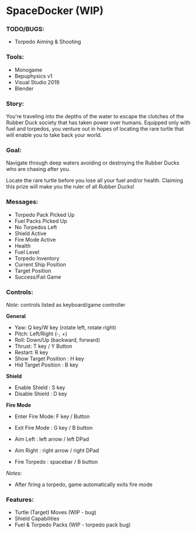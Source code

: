 # SpaceDocker (WIP)

### **TODO/BUGS**:

- Torpedo Aiming & Shooting

### Tools:

- Monogame
- Bepuphysics v1
- Visual Studio 2019
- Blender

### Story:
You're traveling into the depths of the water to escape the clutches of the Rubber Duck society that has taken power over humans. Equipped only with fuel and torpedos, you venture out in hopes of locating the rare turtle that will enable you to take back your world.

### Goal:
Navigate through deep waters avoiding or destroying the Rubber Ducks who are chasing after you.

Locate the rare turtle before you lose all your fuel and/or health. Claiming this prize will make you the ruler of all Rubber Ducks!

### Messages:

- Torpedo Pack Picked Up
- Fuel Packs Picked Up
- No Torpedos Left
- Shield Active
- Fire Mode Active
- Health
- Fuel Level
- Torpedo Inventory
- Current Ship Position
- Target Position
- Success/Fail Game

### Controls:

*Note*: controls listed as keyboard/game controller

**General**

- Yaw: Q key/W key (rotate left, rotate right)
- Pitch: Left/Right (-, +)
- Roll: Down/Up (backward, forward)
- Thrust: T key / Y Button
- Restart: R key
- Show Target Position : H key
- Hid Target Position : B key

**Shield**

- Enable Shield : S key
- Disable Shield : D key

**Fire Mode**

- Enter Fire Mode: F key / Button

- Exit Fire Mode : G key / B button
- Aim Left : left arrow / left DPad
- Aim Right : right arrow / right DPad
- Fire Torpedo : spacebar / B button

*Notes:* 

- After firing a torpedo, game automatically exits fire mode

### Features:

- Turtle (Target) Moves (WIP - bug)
- Shield Capabilities
- Fuel & Torpedo Packs (WIP - torpedo pack bug)
